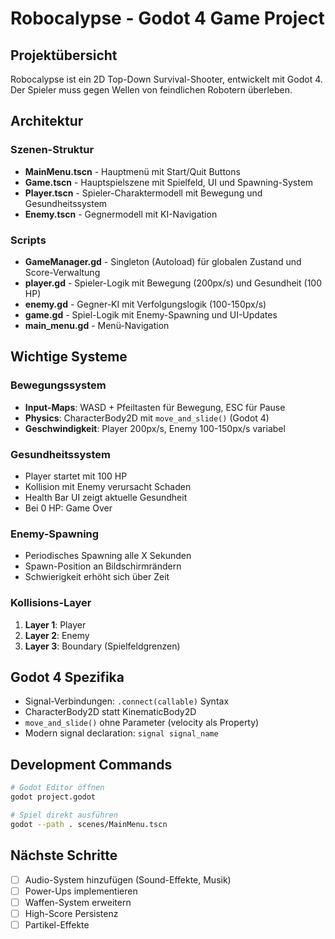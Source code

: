 # Robocalypse - Godot 4 Game Project

## Projektübersicht
Robocalypse ist ein 2D Top-Down Survival-Shooter, entwickelt mit Godot 4. Der Spieler muss gegen Wellen von feindlichen Robotern überleben.

## Architektur

### Szenen-Struktur
- **MainMenu.tscn** - Hauptmenü mit Start/Quit Buttons
- **Game.tscn** - Hauptspielszene mit Spielfeld, UI und Spawning-System
- **Player.tscn** - Spieler-Charaktermodell mit Bewegung und Gesundheitssystem
- **Enemy.tscn** - Gegnermodell mit KI-Navigation

### Scripts
- **GameManager.gd** - Singleton (Autoload) für globalen Zustand und Score-Verwaltung
- **player.gd** - Spieler-Logik mit Bewegung (200px/s) und Gesundheit (100 HP)
- **enemy.gd** - Gegner-KI mit Verfolgungslogik (100-150px/s)
- **game.gd** - Spiel-Logik mit Enemy-Spawning und UI-Updates
- **main_menu.gd** - Menü-Navigation

## Wichtige Systeme

### Bewegungssystem
- **Input-Maps**: WASD + Pfeiltasten für Bewegung, ESC für Pause
- **Physics**: CharacterBody2D mit `move_and_slide()` (Godot 4)
- **Geschwindigkeit**: Player 200px/s, Enemy 100-150px/s variabel

### Gesundheitssystem
- Player startet mit 100 HP
- Kollision mit Enemy verursacht Schaden
- Health Bar UI zeigt aktuelle Gesundheit
- Bei 0 HP: Game Over

### Enemy-Spawning
- Periodisches Spawning alle X Sekunden
- Spawn-Position an Bildschirmrändern
- Schwierigkeit erhöht sich über Zeit

### Kollisions-Layer
1. **Layer 1**: Player
2. **Layer 2**: Enemy
3. **Layer 3**: Boundary (Spielfeldgrenzen)

## Godot 4 Spezifika
- Signal-Verbindungen: `.connect(callable)` Syntax
- CharacterBody2D statt KinematicBody2D
- `move_and_slide()` ohne Parameter (velocity als Property)
- Modern signal declaration: `signal signal_name`

## Development Commands
```bash
# Godot Editor öffnen
godot project.godot

# Spiel direkt ausführen
godot --path . scenes/MainMenu.tscn
```

## Nächste Schritte
- [ ] Audio-System hinzufügen (Sound-Effekte, Musik)
- [ ] Power-Ups implementieren
- [ ] Waffen-System erweitern
- [ ] High-Score Persistenz
- [ ] Partikel-Effekte
